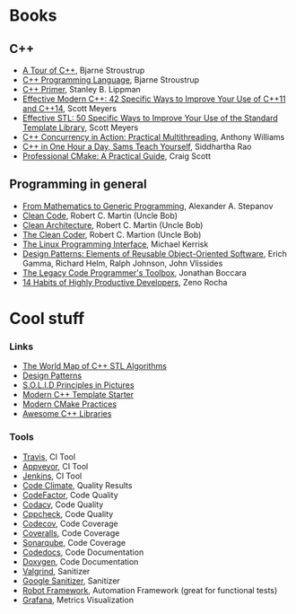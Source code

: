 # Books

## C++
- [A Tour of C++](https://www.amazon.com.br/Tour-C-2nd-Bjarne-Stroustrup/dp/0134997832/ref=sr_1_1?__mk_pt_BR=%C3%85M%C3%85%C5%BD%C3%95%C3%91&crid=1IR5XEA4IMCVQ&dchild=1&keywords=a+tour+of+c%2B%2B&qid=1597129065&sprefix=a+tour+of%2Caps%2C286&sr=8-1), Bjarne Stroustrup
- [C++ Programming Language](https://www.amazon.com.br/Programming-Language-Programm-Lang_p4-English-ebook/dp/B00DUW4BMS/ref=sr_1_6?__mk_pt_BR=%C3%85M%C3%85%C5%BD%C3%95%C3%91&dchild=1&keywords=c%2B%2B&qid=1597129178&s=digital-text&sr=1-6), Bjarne Stroustrup
- [C++ Primer](https://www.amazon.com.br/dp/B0091I7FEQ/?coliid=I2ONYYNLR64P4I&colid=1EQTD27MP9O7E&psc=0&ref_=lv_ov_lig_dp_it), Stanley B. Lippman
- [Effective Modern C++: 42 Specific Ways to Improve Your Use of C++11 and C++14](https://www.amazon.com.br/Effective-Modern-Specific-Improve-English-ebook/dp/B00PGCMGDQ/ref=sr_1_1?__mk_pt_BR=%C3%85M%C3%85%C5%BD%C3%95%C3%91&dchild=1&keywords=scott+meyers&qid=1597129283&s=digital-text&sr=1-1), Scott Meyers
- [Effective STL: 50 Specific Ways to Improve Your Use of the Standard Template Library](https://www.amazon.com.br/Effective-STL-Specific-Standard-Template/dp/0201749629/ref=pd_day0_14_24?_encoding=UTF8&pd_rd_i=0201749629&pd_rd_r=3c78913f-2d33-4f25-946b-9f02b03e273e&pd_rd_w=w0mzy&pd_rd_wg=3bL6K&pf_rd_p=c4c4ce2a-5c19-402b-95c2-78b460af9127&pf_rd_r=WYY9E2E4CC6DXHS6XTX1&psc=1&refRID=WYY9E2E4CC6DXHS6XTX1), Scott Meyers
- [C++ Concurrency in Action: Practical Multithreading](https://www.amazon.com.br/dp/1933988770/?coliid=IFWSZMV9BOYXG&colid=1EQTD27MP9O7E&psc=1&ref_=lv_ov_lig_dp_it), Anthony Williams
- [C++ in One Hour a Day, Sams Teach Yourself](https://www.amazon.com.br/One-Hour-Sams-Teach-Yourself/dp/0789757745/ref=pd_day0_14_9?_encoding=UTF8&pd_rd_i=0789757745&pd_rd_r=3c78913f-2d33-4f25-946b-9f02b03e273e&pd_rd_w=w0mzy&pd_rd_wg=3bL6K&pf_rd_p=c4c4ce2a-5c19-402b-95c2-78b460af9127&pf_rd_r=WYY9E2E4CC6DXHS6XTX1&psc=1&refRID=WYY9E2E4CC6DXHS6XTX1), Siddhartha Rao
- [Professional CMake: A Practical Guide](https://crascit.com/professional-cmake/), Craig Scott

## Programming in general
- [From Mathematics to Generic Programming](https://www.amazon.com.br/Mathematics-Generic-Programming-English-ebook/dp/B00PKH9XAG/ref=sr_1_1?__mk_pt_BR=%C3%85M%C3%85%C5%BD%C3%95%C3%91&dchild=1&keywords=generic+programming&qid=1597129117&sr=8-1), Alexander A. Stepanov
- [Clean Code](https://www.amazon.com.br/Clean-Code-Handbook-Software-Craftsmanship/dp/0132350882/ref=pd_day0_14_13?_encoding=UTF8&pd_rd_i=0132350882&pd_rd_r=3c78913f-2d33-4f25-946b-9f02b03e273e&pd_rd_w=w0mzy&pd_rd_wg=3bL6K&pf_rd_p=c4c4ce2a-5c19-402b-95c2-78b460af9127&pf_rd_r=WYY9E2E4CC6DXHS6XTX1&psc=1&refRID=WYY9E2E4CC6DXHS6XTX1), Robert C. Martin (Uncle Bob)
- [Clean Architecture](https://www.amazon.com.br/Clean-Architecture-Craftsmans-Software-Structure/dp/0134494164/ref=pd_bxgy_img_2/130-2934139-4618003?_encoding=UTF8&pd_rd_i=0134494164&pd_rd_r=07491272-a6d1-47bc-a4e3-32d9115de12e&pd_rd_w=9Qpx4&pd_rd_wg=JkbWa&pf_rd_p=cfb8196f-900f-4d57-8879-02619d5aab28&pf_rd_r=024KJ9B8B0K10JP0MFSS&psc=1&refRID=024KJ9B8B0K10JP0MFSS), Robert C. Martin (Uncle Bob)
- [The Clean Coder](https://www.amazon.com.br/Clean-Coder-Conduct-Professional-Programmers-ebook/dp/B0050JLC9Y/ref=sr_1_2?__mk_pt_BR=%C3%85M%C3%85%C5%BD%C3%95%C3%91&dchild=1&keywords=the+clean+coder&qid=1597129738&sr=8-2), Robert C. Martion (Uncle Bob)
- [The Linux Programming Interface](https://www.amazon.com.br/dp/B004OEJMZM/?coliid=I22USYQUBZ5ZKT&colid=1EQTD27MP9O7E&psc=0&ref_=lv_ov_lig_dp_it), Michael Kerrisk
- [Design Patterns: Elements of Reusable Object-Oriented Software](https://www.amazon.com.br/Design-Patterns-Elements-Reusable-Object-Oriented/dp/0201633612/ref=pd_day0_14_8?_encoding=UTF8&pd_rd_i=0201633612&pd_rd_r=3c78913f-2d33-4f25-946b-9f02b03e273e&pd_rd_w=w0mzy&pd_rd_wg=3bL6K&pf_rd_p=c4c4ce2a-5c19-402b-95c2-78b460af9127&pf_rd_r=WYY9E2E4CC6DXHS6XTX1&psc=1&refRID=WYY9E2E4CC6DXHS6XTX1), Erich Gamma, Richard Helm, Ralph Johnson, John Vlissides
- [The Legacy Code Programmer's Toolbox](https://www.amazon.com.br/Legacy-Code-Programmers-Toolbox-Developers-ebook/dp/B07Y6T2VN1/ref=sr_1_2?__mk_pt_BR=%C3%85M%C3%85%C5%BD%C3%95%C3%91&dchild=1&keywords=legacy+code&qid=1597129805&sr=8-2), Jonathan Boccara
- [14 Habits of Highly Productive Developers](https://www.amazon.com.br/Habits-Highly-Productive-Developers-English-ebook/dp/B08BF74RRG/ref=sr_1_2?__mk_pt_BR=%C3%85M%C3%85%C5%BD%C3%95%C3%91&crid=2651PS79GERI3&dchild=1&keywords=14+habitos+de+desenvolvedores+altamente+produtivos&qid=1597154480&sprefix=14+ha%2Caps%2C294&sr=8-2), Zeno Rocha


# Cool stuff

### Links
- [The World Map of C++ STL Algorithms](https://www.fluentcpp.com/getthemap/)
- [Design Patterns](https://refactoring.guru/design-patterns)
- [S.O.L.I.D Principles in Pictures](https://medium.com/backticks-tildes/the-s-o-l-i-d-principles-in-pictures-b34ce2f1e898)
- [Modern C++ Template Starter](https://github.com/TheLartians/ModernCppStarter)
- [Modern CMake Practices](https://pabloariasal.github.io/2018/02/19/its-time-to-do-cmake-right/)
- [Awesome C++ Libraries](https://github.com/fffaraz/awesome-cpp)

### Tools
- [Travis](https://travis-ci.com), CI Tool
- [Appveyor](https://ci.appveyor.com), CI Tool
- [Jenkins](https://www.jenkins.io/), CI Tool
- [Code Climate](https://codeclimate.com/), Quality Results
- [CodeFactor](https://www.codefactor.io), Code Quality
- [Codacy](https://app.codacy.com), Code Quality
- [Cppcheck](http://cppcheck.sourceforge.net/), Code Quality
- [Codecov](https://codecov.io/), Code Coverage
- [Coveralls](https://coveralls.io), Code Coverage
- [Sonarqube](https://www.sonarqube.org/), Code Coverage
- [Codedocs](https://codedocs.xyz/), Code Documentation
- [Doxygen](https://www.doxygen.nl/index.html), Code Documentation
- [Valgrind](https://valgrind.org/), Sanitizer
- [Google Sanitizer](https://github.com/google/sanitizers), Sanitizer
- [Robot Framework](https://robotframework.org/), Automation Framework (great for functional tests)
- [Grafana](https://grafana.com/), Metrics Visualization
